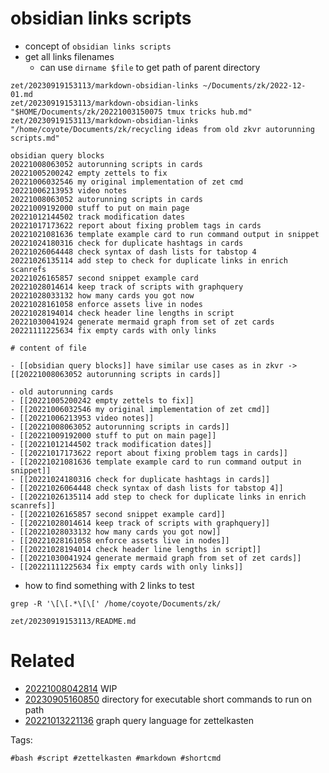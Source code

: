 # obsidian links scripts

- concept of `obsidian links scripts`
- get all links filenames
  - can use `dirname $file` to get path of parent directory

```
zet/20230919153113/markdown-obsidian-links ~/Documents/zk/2022-12-01.md
zet/20230919153113/markdown-obsidian-links "$HOME/Documents/zk/20221003150075 tmux tricks hub.md"
zet/20230919153113/markdown-obsidian-links "/home/coyote/Documents/zk/recycling ideas from old zkvr autorunning scripts.md"

obsidian query blocks
20221008063052 autorunning scripts in cards
20221005200242 empty zettels to fix
20221006032546 my original implementation of zet cmd
20221006213953 video notes
20221008063052 autorunning scripts in cards
20221009192000 stuff to put on main page
20221012144502 track modification dates
20221017173622 report about fixing problem tags in cards
20221021081636 template example card to run command output in snippet
20221024180316 check for duplicate hashtags in cards
20221026064448 check syntax of dash lists for tabstop 4
20221026135114 add step to check for duplicate links in enrich scanrefs
20221026165857 second snippet example card
20221028014614 keep track of scripts with graphquery
20221028033132 how many cards you got now
20221028161058 enforce assets live in nodes
20221028194014 check header line lengths in script
20221030041924 generate mermaid graph from set of zet cards
20221111225634 fix empty cards with only links

# content of file

- [[obsidian query blocks]] have similar use cases as in zkvr -> [[20221008063052 autorunning scripts in cards]]

- old autorunning cards
- [[20221005200242 empty zettels to fix]]
- [[20221006032546 my original implementation of zet cmd]]
- [[20221006213953 video notes]]
- [[20221008063052 autorunning scripts in cards]]
- [[20221009192000 stuff to put on main page]]
- [[20221012144502 track modification dates]]
- [[20221017173622 report about fixing problem tags in cards]]
- [[20221021081636 template example card to run command output in snippet]]
- [[20221024180316 check for duplicate hashtags in cards]]
- [[20221026064448 check syntax of dash lists for tabstop 4]]
- [[20221026135114 add step to check for duplicate links in enrich scanrefs]]
- [[20221026165857 second snippet example card]]
- [[20221028014614 keep track of scripts with graphquery]]
- [[20221028033132 how many cards you got now]]
- [[20221028161058 enforce assets live in nodes]]
- [[20221028194014 check header line lengths in script]]
- [[20221030041924 generate mermaid graph from set of zet cards]]
- [[20221111225634 fix empty cards with only links]]
```

- how to find something with 2 links to test
```
grep -R '\[\[.*\[\[' /home/coyote/Documents/zk/
```

` zet/20230919153113/README.md `

# Related

- [20221008042814](/zet/20221008042814/README.md) WIP
- [20230905160850](/zet/20230905160850/README.md) directory for executable short commands to run on path
- [20221013221136](/zet/20221013221136/README.md) graph query language for zettelkasten

Tags:

    #bash #script #zettelkasten #markdown #shortcmd
